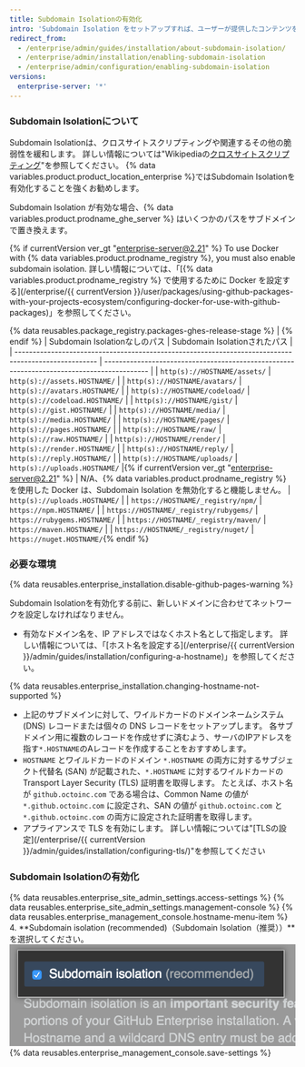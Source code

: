```yaml
---
title: Subdomain Isolationの有効化
intro: 'Subdomain Isolation をセットアップすれば、ユーザーが提供したコンテンツを {% data variables.product.prodname_ghe_server %} アプライアンスの他の部分から安全に分離できるようになります。'
redirect_from:
  - /enterprise/admin/guides/installation/about-subdomain-isolation/
  - /enterprise/admin/installation/enabling-subdomain-isolation
  - /enterprise/admin/configuration/enabling-subdomain-isolation
versions:
  enterprise-server: '*'
---
```


### Subdomain Isolationについて

Subdomain Isolationは、クロスサイトスクリプティングや関連するその他の脆弱性を緩和します。 詳しい情報については"Wikipediaの[クロスサイトスクリプティング](http://en.wikipedia.org/wiki/Cross-site_scripting)"を参照してください。 {% data variables.product.product_location_enterprise %}ではSubdomain Isolationを有効化することを強くお勧めします。

Subdomain Isolation が有効な場合、{% data variables.product.prodname_ghe_server %} はいくつかのパスをサブドメインで置き換えます。

{% if currentVersion ver_gt "enterprise-server@2.21" %}
To use Docker with
{% data variables.product.prodname_registry %}, you must also enable subdomain isolation. 詳しい情報については、「[{% data variables.product.prodname_registry %} で使用するために Docker を設定する](/enterprise/{{ currentVersion }}/user/packages/using-github-packages-with-your-projects-ecosystem/configuring-docker-for-use-with-github-packages)」を参照してください。

{% data reusables.package_registry.packages-ghes-release-stage %}
|
{% endif %}
| Subdomain Isolationなしのパス                                                                             | Subdomain Isolationされたパス                                                                   |
| ---------------------------------------------------------------------------------------------------- | ------------------------------------------------------------------------------------------ |
| `http(s)://HOSTNAME/assets/`                                                                         | `http(s)://assets.HOSTNAME/`                                                               |
| `http(s)://HOSTNAME/avatars/`                                                                        | `http(s)://avatars.HOSTNAME/`                                                              |
| `http(s)://HOSTNAME/codeload/`                                                                       | `http(s)://codeload.HOSTNAME/`                                                             |
| `http(s)://HOSTNAME/gist/`                                                                           | `http(s)://gist.HOSTNAME/`                                                                 |
| `http(s)://HOSTNAME/media/`                                                                          | `http(s)://media.HOSTNAME/`                                                                |
| `http(s)://HOSTNAME/pages/`                                                                          | `http(s)://pages.HOSTNAME/`                                                                |
| `http(s)://HOSTNAME/raw/`                                                                            | `http(s)://raw.HOSTNAME/`                                                                  |
| `http(s)://HOSTNAME/render/`                                                                         | `http(s)://render.HOSTNAME/`                                                               |
| `http(s)://HOSTNAME/reply/`                                                                          | `http(s)://reply.HOSTNAME/`                                                                |
| `http(s)://HOSTNAME/uploads/`                                                                        | `http(s)://uploads.HOSTNAME/`     |{% if currentVersion ver_gt "enterprise-server@2.21" %}
| N/A、{% data variables.product.prodname_registry %} を使用した Docker は、Subdomain Isolation を無効化すると機能しません。 | `http(s)://uploads.HOSTNAME/`                                                              |
| `https://HOSTNAME/_registry/npm/`                                                                    | `https://npm.HOSTNAME/`                                                                    |
| `https://HOSTNAME/_registry/rubygems/`                                                               | `https://rubygems.HOSTNAME/`                                                               |
| `https://HOSTNAME/_registry/maven/`                                                                  | `https://maven.HOSTNAME/`                                                                  |
| `https://HOSTNAME/_registry/nuget/`                                                                  | `https://nuget.HOSTNAME/`{% endif %}

### 必要な環境

{% data reusables.enterprise_installation.disable-github-pages-warning %}

Subdomain Isolationを有効化する前に、新しいドメインに合わせてネットワークを設定しなければなりません。

- 有効なドメイン名を、IP アドレスではなくホスト名として指定します。 詳しい情報については、「[ホスト名を設定する](/enterprise/{{ currentVersion }}/admin/guides/installation/configuring-a-hostname)」を参照してください。

{% data reusables.enterprise_installation.changing-hostname-not-supported %}

- 上記のサブドメインに対して、ワイルドカードのドメインネームシステム (DNS) レコードまたは個々の DNS レコードをセットアップします。 各サブドメイン用に複数のレコードを作成せずに済むよう、サーバのIPアドレスを指す`*.HOSTNAME`のAレコードを作成することをおすすめします。
- `HOSTNAME` とワイルドカードのドメイン `*.HOSTNAME` の両方に対するサブジェクト代替名 (SAN) が記載された、`*.HOSTNAME` に対するワイルドカードの Transport Layer Security (TLS) 証明書を取得します。 たとえば、ホスト名が `github.octoinc.com` である場合は、Common Name の値が `*.github.octoinc.com` に設定され、SAN の値が `github.octoinc.com` と `*.github.octoinc.com` の両方に設定された証明書を取得します。
- アプライアンスで TLS を有効にします。 詳しい情報については"[TLSの設定](/enterprise/{{ currentVersion }}/admin/guides/installation/configuring-tls/)"を参照してください

### Subdomain Isolationの有効化

{% data reusables.enterprise_site_admin_settings.access-settings %}
{% data reusables.enterprise_site_admin_settings.management-console %}
{% data reusables.enterprise_management_console.hostname-menu-item %}
4. **Subdomain isolation (recommended)（Subdomain Isolation（推奨））**を選択してください。 ![Subdomain Isolation を有効化するチェックボックス](/assets/images/enterprise/management-console/subdomain-isolation.png)
{% data reusables.enterprise_management_console.save-settings %}
